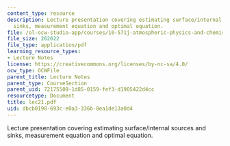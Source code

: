 ```yaml
---
content_type: resource
description: Lecture presentation covering estimating surface/internal sources and
  sinks, measurement equation and optimal equation.
file: /ol-ocw-studio-app/courses/10-571j-atmospheric-physics-and-chemistry-spring-2006/dbcb0198693ce0a3336b8ea1de13a0d4_lec21.pdf
file_size: 262622
file_type: application/pdf
learning_resource_types:
- Lecture Notes
license: https://creativecommons.org/licenses/by-nc-sa/4.0/
ocw_type: OCWFile
parent_title: Lecture Notes
parent_type: CourseSection
parent_uid: 72175500-1d85-0159-fef3-d1905422d4cc
resourcetype: Document
title: lec21.pdf
uid: dbcb0198-693c-e0a3-336b-8ea1de13a0d4
---
```

Lecture presentation covering estimating surface/internal sources and sinks, measurement equation and optimal equation.